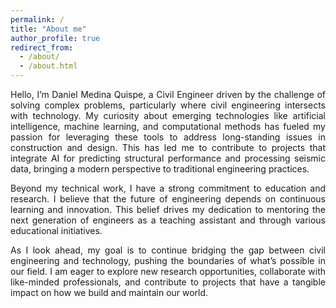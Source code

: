 ```yaml
---
permalink: /
title: "About me"
author_profile: true
redirect_from: 
  - /about/
  - /about.html
---
```

<div style="text-align: justify;">
Hello, I’m Daniel Medina Quispe, a Civil Engineer driven by the challenge of solving complex problems, particularly where civil engineering intersects with technology. My curiosity about emerging technologies like artificial intelligence, machine learning, and computational methods has fueled my passion for leveraging these tools to address long-standing issues in construction and design. This has led me to contribute to projects that integrate AI for predicting structural performance and processing seismic data, bringing a modern perspective to traditional engineering practices.
</div>

<div style="text-align: justify;">

Beyond my technical work, I have a strong commitment to education and research. I believe that the future of engineering depends on continuous learning and innovation. This belief drives my dedication to mentoring the next generation of engineers as a teaching assistant and through various educational initiatives.
</div>

<div style="text-align: justify;">

As I look ahead, my goal is to continue bridging the gap between civil engineering and technology, pushing the boundaries of what’s possible in our field. I am eager to explore new research opportunities, collaborate with like-minded professionals, and contribute to projects that have a tangible impact on how we build and maintain our world.
</div>
